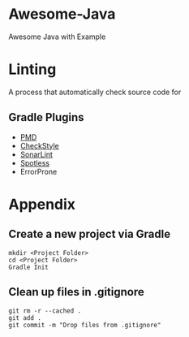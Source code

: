 # Awesome-Java
Awesome Java with Example

# Linting
A process that automatically check source code for 

## Gradle Plugins
* [PMD](https://docs.gradle.org/current/userguide/pmd_plugin.html)
* [CheckStyle](https://docs.gradle.org/current/userguide/checkstyle_plugin.html)
* [SonarLint](https://plugins.gradle.org/plugin/name.remal.sonarlint)
* [Spotless](https://github.com/diffplug/spotless)
* ErrorProne


# Appendix 

## Create a new project via Gradle

```
mkdir <Project Folder>
cd <Project Folder>
Gradle Init
```

## Clean up files in .gitignore
```
git rm -r --cached .
git add .
git commit -m "Drop files from .gitignore"
```